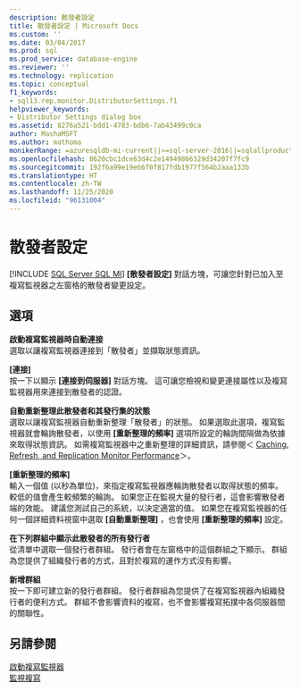 ```yaml
---
description: 散發者設定
title: 散發者設定 | Microsoft Docs
ms.custom: ''
ms.date: 03/04/2017
ms.prod: sql
ms.prod_service: database-engine
ms.reviewer: ''
ms.technology: replication
ms.topic: conceptual
f1_keywords:
- sql13.rep.monitor.DistributorSettings.f1
helpviewer_keywords:
- Distributor Settings dialog box
ms.assetid: 8276a521-bdd1-4783-bdb6-7ab43499c0ca
author: MashaMSFT
ms.author: mathoma
monikerRange: =azuresqldb-mi-current||>=sql-server-2016||=sqlallproducts-allversions
ms.openlocfilehash: 8620cbc1dce63d4c2e14949866329d34207f7fc9
ms.sourcegitcommit: 192f6a99e19e66f0f817fdb1977f564b2aaa133b
ms.translationtype: HT
ms.contentlocale: zh-TW
ms.lasthandoff: 11/25/2020
ms.locfileid: "96131004"
---
```

# <a name="distributor-settings"></a>散發者設定
[!INCLUDE [SQL Server SQL MI](../../includes/applies-to-version/sql-asdbmi.md)]
  **[散發者設定]** 對話方塊，可讓您針對已加入至複寫監視器之左窗格的散發者變更設定。  
  
## <a name="options"></a>選項  
 **啟動複寫監視器時自動連接**  
 選取以讓複寫監視器連接到「散發者」並擷取狀態資訊。  
  
 **[連接]**  
 按一下以顯示 **[連接到伺服器]** 對話方塊。 這可讓您檢視和變更連接屬性以及複寫監視器用來連接到散發者的認證。  
  
 **自動重新整理此散發者和其發行集的狀態**  
 選取以讓複寫監視器自動重新整理「散發者」的狀態。 如果選取此選項，複寫監視器就會輪詢散發者，以使用 **[重新整理的頻率]** 選項所設定的輪詢間隔做為依據來取得狀態資訊。 如需複寫監視器中之重新整理的詳細資訊，請參閱＜ [Caching, Refresh, and Replication Monitor Performance](../../relational-databases/replication/monitor/caching-refresh-and-replication-monitor-performance.md)＞。  
  
 **[重新整理的頻率]**  
 輸入一個值 (以秒為單位)，來指定複寫監視器應輪詢散發者以取得狀態的頻率。 較低的值會產生較頻繁的輪詢。 如果您正在監視大量的發行者，這會影響散發者端的效能。 建議您測試自己的系統，以決定適當的值。 如果您在複寫監視器的任何一個詳細資料視窗中選取 **[自動重新整理]** ，也會使用 **[重新整理的頻率]** 設定。  
  
 **在下列群組中顯示此散發者的所有發行者**  
 從清單中選取一個發行者群組。 發行者會在左窗格中的這個群組之下顯示。 群組為您提供了組織發行者的方式，且對於複寫的運作方式沒有影響。  
  
 **新增群組**  
 按一下即可建立新的發行者群組。 發行者群組為您提供了在複寫監視器內組織發行者的便利方式。 群組不會影響資料的複寫，也不會影響複寫拓撲中各伺服器間的關聯性。  
  
## <a name="see-also"></a>另請參閱  
 [啟動複寫監視器](../../relational-databases/replication/monitor/start-the-replication-monitor.md)   
 [監視複寫](../../relational-databases/replication/monitor/monitoring-replication.md)  
  
  
